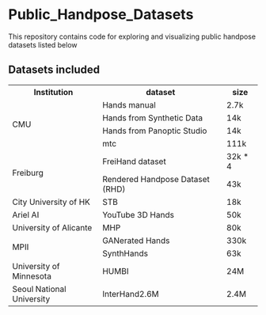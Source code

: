 # Public_Handpose_Datasets
This repository contains code for exploring and visualizing public handpose datasets listed below

## Datasets included
<table>
    <tr>
        <th>Institution</th>
        <th>dataset</th>
        <th>size</th>
    </tr>
    <tr>
        <td rowspan="4">CMU</td>
        <td>Hands manual</td>
        <td>2.7k</td>
    </tr>
    <tr>
        <td>Hands from Synthetic Data</td>
        <td>14k</td>
    </tr>
    <tr>
        <td>Hands from Panoptic Studio</td>
        <td>14k</td>
    </tr>
    <tr>
        <td>mtc</td>
        <td>111k</td>
    </tr>
    <tr>
        <td rowspan="2">Freiburg</td>
        <td>FreiHand dataset</td>
        <td>32k * 4</td>
    </tr>
    <tr>
        <td>Rendered Handpose Dataset (RHD)</td>
        <td>43k</td>
    </tr>
    <tr>
        <td>City University of HK</td>
        <td>STB</td>
        <td>18k</td>
    </tr>
        <tr>
        <td>Ariel AI</td>
        <td>YouTube 3D Hands</td>
        <td>50k</td>
    </tr>
        <tr>
        <td>University of Alicante</td>
        <td>MHP</td>
        <td>80k</td>
    </tr>
        <tr>
        <td rowspan="2">MPII</td>
        <td>GANerated Hands</td>
        <td>330k</td>
    </tr>
    <tr>
        <td>SynthHands</td>
        <td>63k</td>
    </tr>
    <tr>
        <td>University of Minnesota</td>
        <td>HUMBI</td>
        <td>24M</td>
    </tr>
    <tr>
        <td>Seoul National University</td>
        <td>InterHand2.6M</td>
        <td>2.4M</td>
    </tr>
</table>
